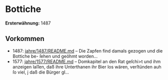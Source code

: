 # Bottiche

**Ersterwähnung:** 1487

## Vorkommen
- 1487: [jahre/1487/README.md](../jahre/1487/README.md) – Die Zapfen find damals gezogen und die Bottiche be-
ſehen und geöhmt worden...
- 1577: [jahre/1577/README.md](../jahre/1577/README.md) – Domkapitel
an den Rat geſchi>t und ihm anzeigen laſſen, daß ihre
Unterthanen ihr Bier los wären, verſtünden auh ſo viel, j
daß die Bürger gl...

